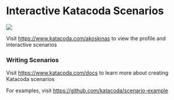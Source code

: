 # Interactive Katacoda Scenarios

[![](http://shields.katacoda.com/katacoda/akoskinas/count.svg)](https://www.katacoda.com/akoskinas "Get your profile on Katacoda.com")

Visit https://www.katacoda.com/akoskinas to view the profile and interactive scenarios

### Writing Scenarios
Visit https://www.katacoda.com/docs to learn more about creating Katacoda scenarios

For examples, visit https://github.com/katacoda/scenario-example

